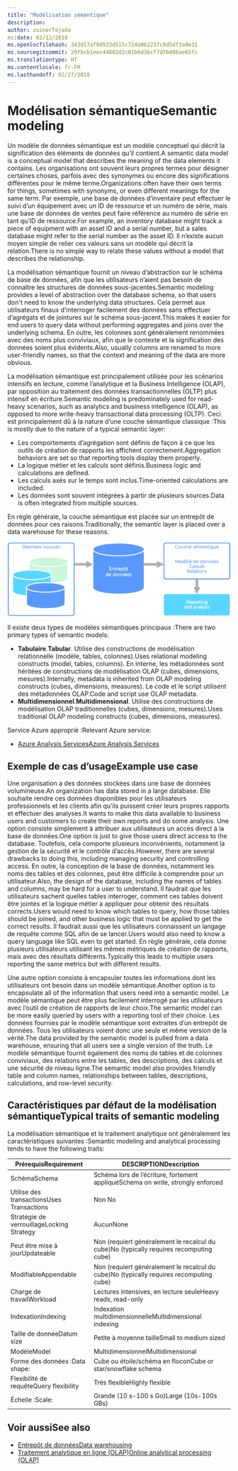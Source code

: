 ```yaml
---
title: "Modélisation sémantique"
description: 
author: zoinerTejada
ms:date: 02/12/2018
ms.openlocfilehash: 343d17af0d933d515c724a062237c8d5df3a9e31
ms.sourcegitcommit: 29fbcb1eec44802d2c01b6d3bcf7d7bd0bae65fc
ms.translationtype: HT
ms.contentlocale: fr-FR
ms.lasthandoff: 02/27/2018
---
```

# <a name="semantic-modeling"></a><span data-ttu-id="b3f1b-102">Modélisation sémantique</span><span class="sxs-lookup"><span data-stu-id="b3f1b-102">Semantic modeling</span></span>

<span data-ttu-id="b3f1b-103">Un modèle de données sémantique est un modèle conceptuel qui décrit la signification des éléments de données qu’il contient.</span><span class="sxs-lookup"><span data-stu-id="b3f1b-103">A semantic data model is a conceptual model that describes the meaning of the data elements it contains.</span></span> <span data-ttu-id="b3f1b-104">Les organisations ont souvent leurs propres termes pour désigner certaines choses, parfois avec des synonymes ou encore des significations différentes pour le même terme.</span><span class="sxs-lookup"><span data-stu-id="b3f1b-104">Organizations often have their own terms for things, sometimes with synonyms, or even different meanings for the same term.</span></span> <span data-ttu-id="b3f1b-105">Par exemple, une base de données d’inventaire peut effectuer le suivi d’un équipement avec un ID de ressource et un numéro de série, mais une base de données de ventes peut faire référence au numéro de série en tant qu’ID de ressource.</span><span class="sxs-lookup"><span data-stu-id="b3f1b-105">For example, an inventory database might track a piece of equipment with an asset ID and a serial number, but a sales database might refer to the serial number as the asset ID.</span></span> <span data-ttu-id="b3f1b-106">Il n’existe aucun moyen simple de relier ces valeurs sans un modèle qui décrit la relation.</span><span class="sxs-lookup"><span data-stu-id="b3f1b-106">There is no simple way to relate these values without a model that describes the relationship.</span></span> 

<span data-ttu-id="b3f1b-107">La modélisation sémantique fournit un niveau d’abstraction sur le schéma de base de données, afin que les utilisateurs n’aient pas besoin de connaître les structures de données sous-jacentes.</span><span class="sxs-lookup"><span data-stu-id="b3f1b-107">Semantic modeling provides a level of abstraction over the database schema, so that users don't need to know the underlying data structures.</span></span> <span data-ttu-id="b3f1b-108">Cela permet aux utilisateurs finaux d’interroger facilement des données sans effectuer d’agrégats et de jointures sur le schéma sous-jacent.</span><span class="sxs-lookup"><span data-stu-id="b3f1b-108">This makes it easier for end users to query data without performing aggregates and joins over the underlying schema.</span></span> <span data-ttu-id="b3f1b-109">En outre, les colonnes sont généralement renommées avec des noms plus conviviaux, afin que le contexte et la signification des données soient plus évidents.</span><span class="sxs-lookup"><span data-stu-id="b3f1b-109">Also, usually columns are renamed to more user-friendly names, so that the context and meaning of the data are more obvious.</span></span>

<span data-ttu-id="b3f1b-110">La modélisation sémantique est principalement utilisée pour les scénarios intensifs en lecture, comme l’analytique et la Business Intelligence (OLAP), par opposition au traitement des données transactionnelles (OLTP) plus intensif en écriture.</span><span class="sxs-lookup"><span data-stu-id="b3f1b-110">Semantic modeling is predominately used for read-heavy scenarios, such as analytics and business intelligence (OLAP), as opposed to more write-heavy transactional data processing (OLTP).</span></span> <span data-ttu-id="b3f1b-111">Ceci est principalement dû à la nature d’une couche sémantique classique :</span><span class="sxs-lookup"><span data-stu-id="b3f1b-111">This is mostly due to the nature of a typical semantic layer:</span></span>

- <span data-ttu-id="b3f1b-112">Les comportements d’agrégation sont définis de façon à ce que les outils de création de rapports les affichent correctement.</span><span class="sxs-lookup"><span data-stu-id="b3f1b-112">Aggregation behaviors are set so that reporting tools display them properly.</span></span>
- <span data-ttu-id="b3f1b-113">La logique métier et les calculs sont définis.</span><span class="sxs-lookup"><span data-stu-id="b3f1b-113">Business logic and calculations are defined.</span></span>
- <span data-ttu-id="b3f1b-114">Les calculs axés sur le temps sont inclus.</span><span class="sxs-lookup"><span data-stu-id="b3f1b-114">Time-oriented calculations are included.</span></span>
- <span data-ttu-id="b3f1b-115">Les données sont souvent intégrées à partir de plusieurs sources.</span><span class="sxs-lookup"><span data-stu-id="b3f1b-115">Data is often integrated from multiple sources.</span></span> 

<span data-ttu-id="b3f1b-116">En règle générale, la couche sémantique est placée sur un entrepôt de données pour ces raisons.</span><span class="sxs-lookup"><span data-stu-id="b3f1b-116">Traditionally, the semantic layer is placed over a data warehouse for these reasons.</span></span>

![Exemple de schéma d’une couche sémantique entre un entrepôt de données et un outil de création de rapports](./images/semantic-modeling.png)

<span data-ttu-id="b3f1b-118">Il existe deux types de modèles sémantiques principaux :</span><span class="sxs-lookup"><span data-stu-id="b3f1b-118">There are two primary types of semantic models:</span></span>

* <span data-ttu-id="b3f1b-119">**Tabulaire**.</span><span class="sxs-lookup"><span data-stu-id="b3f1b-119">**Tabular**.</span></span> <span data-ttu-id="b3f1b-120">Utilise des constructions de modélisation relationnelle (modèle, tables, colonnes).</span><span class="sxs-lookup"><span data-stu-id="b3f1b-120">Uses relational modeling constructs (model, tables, columns).</span></span> <span data-ttu-id="b3f1b-121">En interne, les métadonnées sont héritées de constructions de modélisation OLAP (cubes, dimensions, mesures).</span><span class="sxs-lookup"><span data-stu-id="b3f1b-121">Internally, metadata is inherited from OLAP modeling constructs (cubes, dimensions, measures).</span></span> <span data-ttu-id="b3f1b-122">Le code et le script utilisent des métadonnées OLAP.</span><span class="sxs-lookup"><span data-stu-id="b3f1b-122">Code and script use OLAP metadata.</span></span>
* <span data-ttu-id="b3f1b-123">**Multidimensionnel**.</span><span class="sxs-lookup"><span data-stu-id="b3f1b-123">**Multidimensional**.</span></span> <span data-ttu-id="b3f1b-124">Utilise des constructions de modélisation OLAP traditionnelles (cubes, dimensions, mesures).</span><span class="sxs-lookup"><span data-stu-id="b3f1b-124">Uses traditional OLAP modeling constructs (cubes, dimensions, measures).</span></span>

<span data-ttu-id="b3f1b-125">Service Azure approprié :</span><span class="sxs-lookup"><span data-stu-id="b3f1b-125">Relevant Azure service:</span></span>
- [<span data-ttu-id="b3f1b-126">Azure Analysis Services</span><span class="sxs-lookup"><span data-stu-id="b3f1b-126">Azure Analysis Services</span></span>](https://azure.microsoft.com/services/analysis-services/)

## <a name="example-use-case"></a><span data-ttu-id="b3f1b-127">Exemple de cas d’usage</span><span class="sxs-lookup"><span data-stu-id="b3f1b-127">Example use case</span></span>

<span data-ttu-id="b3f1b-128">Une organisation a des données stockées dans une base de données volumineuse.</span><span class="sxs-lookup"><span data-stu-id="b3f1b-128">An organization has data stored in a large database.</span></span> <span data-ttu-id="b3f1b-129">Elle souhaite rendre ces données disponibles pour les utilisateurs professionnels et les clients afin qu’ils puissent créer leurs propres rapports et effectuer des analyses.</span><span class="sxs-lookup"><span data-stu-id="b3f1b-129">It wants to make this data available to business users and customers to create their own reports and do some analysis.</span></span> <span data-ttu-id="b3f1b-130">Une option consiste simplement à attribuer aux utilisateurs un accès direct à la base de données.</span><span class="sxs-lookup"><span data-stu-id="b3f1b-130">One option is just to give those users direct access to the database.</span></span> <span data-ttu-id="b3f1b-131">Toutefois, cela comporte plusieurs inconvénients, notamment la gestion de la sécurité et le contrôle d’accès.</span><span class="sxs-lookup"><span data-stu-id="b3f1b-131">However, there are several drawbacks to doing this, including managing security and controlling access.</span></span> <span data-ttu-id="b3f1b-132">En outre, la conception de la base de données, notamment les noms des tables et des colonnes, peut être difficile à comprendre pour un utilisateur.</span><span class="sxs-lookup"><span data-stu-id="b3f1b-132">Also, the design of the database, including the names of tables and columns, may be hard for a user to understand.</span></span> <span data-ttu-id="b3f1b-133">Il faudrait que les utilisateurs sachent quelles tables interroger, comment ces tables doivent être jointes et la logique métier à appliquer pour obtenir des résultats corrects.</span><span class="sxs-lookup"><span data-stu-id="b3f1b-133">Users would need to know which tables to query, how those tables should be joined, and other business logic that must be applied to get the correct results.</span></span> <span data-ttu-id="b3f1b-134">Il faudrait aussi que les utilisateurs connaissent un langage de requête comme SQL afin de se lancer.</span><span class="sxs-lookup"><span data-stu-id="b3f1b-134">Users would also need to know a query language like SQL even to get started.</span></span> <span data-ttu-id="b3f1b-135">En règle générale, cela donne plusieurs utilisateurs utilisant les mêmes métriques de création de rapports, mais avec des résultats différents.</span><span class="sxs-lookup"><span data-stu-id="b3f1b-135">Typically this leads to multiple users reporting the same metrics but with different results.</span></span>

<span data-ttu-id="b3f1b-136">Une autre option consiste à encapsuler toutes les informations dont les utilisateurs ont besoin dans un modèle sémantique.</span><span class="sxs-lookup"><span data-stu-id="b3f1b-136">Another option is to encapsulate all of the information that users need into a semantic model.</span></span> <span data-ttu-id="b3f1b-137">Le modèle sémantique peut être plus facilement interrogé par les utilisateurs avec l’outil de création de rapports de leur choix.</span><span class="sxs-lookup"><span data-stu-id="b3f1b-137">The semantic model can be more easily queried by users with a reporting tool of their choice.</span></span> <span data-ttu-id="b3f1b-138">Les données fournies par le modèle sémantique sont extraites d’un entrepôt de données. Tous les utilisateurs voient donc une seule et même version de la vérité.</span><span class="sxs-lookup"><span data-stu-id="b3f1b-138">The data provided by the semantic model is pulled from a data warehouse, ensuring that all users see a single version of the truth.</span></span> <span data-ttu-id="b3f1b-139">Le modèle sémantique fournit également des noms de tables et de colonnes conviviaux, des relations entre les tables, des descriptions, des calculs et une sécurité de niveau ligne.</span><span class="sxs-lookup"><span data-stu-id="b3f1b-139">The semantic model also provides friendly table and column names, relationships between tables, descriptions, calculations, and row-level security.</span></span>

## <a name="typical-traits-of-semantic-modeling"></a><span data-ttu-id="b3f1b-140">Caractéristiques par défaut de la modélisation sémantique</span><span class="sxs-lookup"><span data-stu-id="b3f1b-140">Typical traits of semantic modeling</span></span>

<span data-ttu-id="b3f1b-141">La modélisation sémantique et le traitement analytique ont généralement les caractéristiques suivantes :</span><span class="sxs-lookup"><span data-stu-id="b3f1b-141">Semantic modeling and analytical processing tends to have the following traits:</span></span>

| <span data-ttu-id="b3f1b-142">Prérequis</span><span class="sxs-lookup"><span data-stu-id="b3f1b-142">Requirement</span></span> | <span data-ttu-id="b3f1b-143">DESCRIPTION</span><span class="sxs-lookup"><span data-stu-id="b3f1b-143">Description</span></span> |
| --- | --- |
| <span data-ttu-id="b3f1b-144">Schéma</span><span class="sxs-lookup"><span data-stu-id="b3f1b-144">Schema</span></span> | <span data-ttu-id="b3f1b-145">Schéma lors de l’écriture, fortement appliqué</span><span class="sxs-lookup"><span data-stu-id="b3f1b-145">Schema on write, strongly enforced</span></span>|
| <span data-ttu-id="b3f1b-146">Utilise des transactions</span><span class="sxs-lookup"><span data-stu-id="b3f1b-146">Uses Transactions</span></span> | <span data-ttu-id="b3f1b-147">Non </span><span class="sxs-lookup"><span data-stu-id="b3f1b-147">No</span></span> |
| <span data-ttu-id="b3f1b-148">Stratégie de verrouillage</span><span class="sxs-lookup"><span data-stu-id="b3f1b-148">Locking Strategy</span></span> | <span data-ttu-id="b3f1b-149">Aucun</span><span class="sxs-lookup"><span data-stu-id="b3f1b-149">None</span></span> |
| <span data-ttu-id="b3f1b-150">Peut être mise à jour</span><span class="sxs-lookup"><span data-stu-id="b3f1b-150">Updateable</span></span> | <span data-ttu-id="b3f1b-151">Non (requiert généralement le recalcul du cube)</span><span class="sxs-lookup"><span data-stu-id="b3f1b-151">No (typically requires recomputing cube)</span></span> |
| <span data-ttu-id="b3f1b-152">Modifiable</span><span class="sxs-lookup"><span data-stu-id="b3f1b-152">Appendable</span></span> | <span data-ttu-id="b3f1b-153">Non (requiert généralement le recalcul du cube)</span><span class="sxs-lookup"><span data-stu-id="b3f1b-153">No (typically requires recomputing cube)</span></span> |
| <span data-ttu-id="b3f1b-154">Charge de travail</span><span class="sxs-lookup"><span data-stu-id="b3f1b-154">Workload</span></span> | <span data-ttu-id="b3f1b-155">Lectures intensives, en lecture seule</span><span class="sxs-lookup"><span data-stu-id="b3f1b-155">Heavy reads, read-only</span></span> |
| <span data-ttu-id="b3f1b-156">Indexation</span><span class="sxs-lookup"><span data-stu-id="b3f1b-156">Indexing</span></span> | <span data-ttu-id="b3f1b-157">Indexation multidimensionnelle</span><span class="sxs-lookup"><span data-stu-id="b3f1b-157">Multidimensional indexing</span></span> |
| <span data-ttu-id="b3f1b-158">Taille de donnée</span><span class="sxs-lookup"><span data-stu-id="b3f1b-158">Datum size</span></span> | <span data-ttu-id="b3f1b-159">Petite à moyenne taille</span><span class="sxs-lookup"><span data-stu-id="b3f1b-159">Small to medium sized</span></span> |
| <span data-ttu-id="b3f1b-160">Modèle</span><span class="sxs-lookup"><span data-stu-id="b3f1b-160">Model</span></span> | <span data-ttu-id="b3f1b-161">Multidimensionnel</span><span class="sxs-lookup"><span data-stu-id="b3f1b-161">Multidimensional</span></span> |
| <span data-ttu-id="b3f1b-162">Forme des données :</span><span class="sxs-lookup"><span data-stu-id="b3f1b-162">Data shape:</span></span>| <span data-ttu-id="b3f1b-163">Cube ou étoile/schéma en flocon</span><span class="sxs-lookup"><span data-stu-id="b3f1b-163">Cube or star/snowflake schema</span></span> |
| <span data-ttu-id="b3f1b-164">Flexibilité de requête</span><span class="sxs-lookup"><span data-stu-id="b3f1b-164">Query flexibility</span></span> | <span data-ttu-id="b3f1b-165">Très flexible</span><span class="sxs-lookup"><span data-stu-id="b3f1b-165">Highly flexible</span></span> |
| <span data-ttu-id="b3f1b-166">Échelle :</span><span class="sxs-lookup"><span data-stu-id="b3f1b-166">Scale:</span></span> | <span data-ttu-id="b3f1b-167">Grande (10 s-100 s Go)</span><span class="sxs-lookup"><span data-stu-id="b3f1b-167">Large (10s-100s GBs)</span></span> |

## <a name="see-also"></a><span data-ttu-id="b3f1b-168">Voir aussi</span><span class="sxs-lookup"><span data-stu-id="b3f1b-168">See also</span></span>

- [<span data-ttu-id="b3f1b-169">Entrepôt de données</span><span class="sxs-lookup"><span data-stu-id="b3f1b-169">Data warehousing</span></span>](../scenarios/data-warehousing.md)
- [<span data-ttu-id="b3f1b-170">Traitement analytique en ligne (OLAP)</span><span class="sxs-lookup"><span data-stu-id="b3f1b-170">Online analytical processing (OLAP)</span></span>](../scenarios/online-analytical-processing.md)

